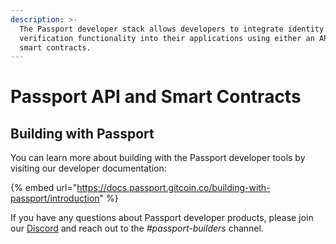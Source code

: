 ```yaml
---
description: >-
  The Passport developer stack allows developers to integrate identity
  verification functionality into their applications using either an API or
  smart contracts.
---
```


# Passport API and Smart Contracts

## Building with Passport

You can learn more about building with the Passport developer tools by visiting our developer documentation:&#x20;

{% embed url="https://docs.passport.gitcoin.co/building-with-passport/introduction" %}

If you have any questions about Passport developer products, please join our [Discord](https://discord.gg/gitcoin) and reach out to the _#passport-builders_ channel.&#x20;
